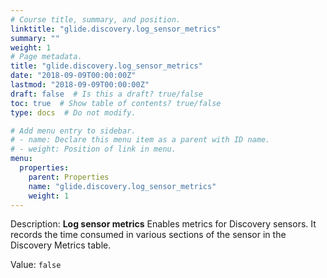 ```yaml
---
# Course title, summary, and position.
linktitle: "glide.discovery.log_sensor_metrics"
summary: ""
weight: 1
# Page metadata.
title: "glide.discovery.log_sensor_metrics"
date: "2018-09-09T00:00:00Z"
lastmod: "2018-09-09T00:00:00Z"
draft: false  # Is this a draft? true/false
toc: true  # Show table of contents? true/false
type: docs  # Do not modify.

# Add menu entry to sidebar.
# - name: Declare this menu item as a parent with ID name.
# - weight: Position of link in menu.
menu:
  properties:
    parent: Properties
    name: "glide.discovery.log_sensor_metrics"
    weight: 1
---
```


Description: <b>Log sensor metrics</b> Enables metrics for Discovery sensors. It records the time consumed in various sections of the sensor in the Discovery Metrics table.


Value: `false`